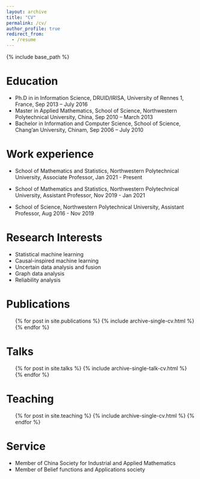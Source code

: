 ```yaml
---
layout: archive
title: "CV"
permalink: /cv/
author_profile: true
redirect_from:
  - /resume
---
```


{% include base_path %}

Education
======
* Ph.D in in Information Science, DRUID/IRISA, University of Rennes 1,  France, Sep 2013 – July 2016
* Master in Applied Mathematics, School of Science, Northwestern Polytechnical University, China, Sep 2010 – March 2013
* Bachelor in Information and Computer Science, School of Science, Chang’an University, Chinam, Sep 2006 – July 2010

Work experience
======
* School of Mathematics and Statistics, Northwestern Polytechnical University, Associate Professor, Jan 2021 - Present
  
* School of Mathematics and Statistics, Northwestern Polytechnical University, Assistant Professor, Nov 2019 - Jan 2021
  
* School of Science, Northwestern Polytechnical University, Assistant Professor, Aug 2016 - Nov 2019
  
Research Interests
======
* Statistical machine learning
* Causal-inspired machine learning
* Uncertain data analysis and fusion
* Graph data analysis
* Reliability analysis

Publications
======
  <ul>{% for post in site.publications %}
    {% include archive-single-cv.html %}
  {% endfor %}</ul>

Talks
======
  <ul>{% for post in site.talks %}
    {% include archive-single-talk-cv.html %}
  {% endfor %}</ul>

Teaching
======
  <ul>{% for post in site.teaching %}
    {% include archive-single-cv.html %}
  {% endfor %}</ul>

Service
======
* Member of China Society for Industrial and Applied Mathematics
* Member of Belief functions and Applications society

